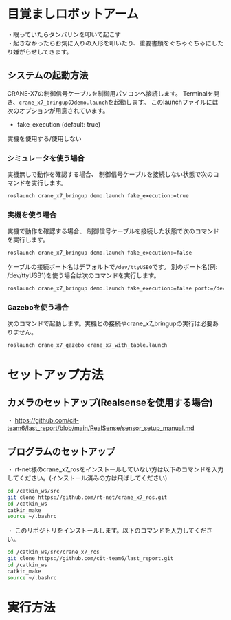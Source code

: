 # 目覚ましロボットアーム
・眠っていたらタンバリンを叩いて起こす  
・起きなかったらお気に入りの人形を叩いたり、重要書類をぐちゃぐちゃにしたり嫌がらせしてきます。  

## システムの起動方法

CRANE-X7の制御信号ケーブルを制御用パソコンへ接続します。
Terminalを開き、`crane_x7_bringup`の`demo.launch`を起動します。
このlaunchファイルには次のオプションが用意されています。

- fake_execution (default: true)

実機を使用する/使用しない

### シミュレータを使う場合

実機無しで動作を確認する場合、
制御信号ケーブルを接続しない状態で次のコマンドを実行します。

```sh
roslaunch crane_x7_bringup demo.launch fake_execution:=true
```

### 実機を使う場合

実機で動作を確認する場合、
制御信号ケーブルを接続した状態で次のコマンドを実行します。

```sh
roslaunch crane_x7_bringup demo.launch fake_execution:=false
```

ケーブルの接続ポート名はデフォルトで`/dev/ttyUSB0`です。
別のポート名(例: /dev/ttyUSB1)を使う場合は次のコマンドを実行します。

```sh
roslaunch crane_x7_bringup demo.launch fake_execution:=false port:=/dev/ttyUSB1
```

### Gazeboを使う場合

次のコマンドで起動します。実機との接続やcrane_x7_bringupの実行は必要ありません。

```sh
roslaunch crane_x7_gazebo crane_x7_with_table.launch
```

# セットアップ方法

## カメラのセットアップ(Realsenseを使用する場合)  
・  https://github.com/cit-team6/last_report/blob/main/RealSense/sensor_setup_manual.md
## プログラムのセットアップ  

・ rt-net様のcrane_x7_rosをインストールしていない方は以下のコマンドを入力してください。(インストール済みの方は飛ばしてください)

```sh
cd /catkin_ws/src
git clone https://github.com/rt-net/crane_x7_ros.git
cd /catkin_ws
catkin_make
source ~/.bashrc
```
・ このリポジトリをインストールします。以下のコマンドを入力してください。

```sh
cd /catkin_ws/src/crane_x7_ros
git clone https://github.com/cit-team6/last_report.git
cd /catkin_ws
catkin_make
source ~/.bashrc
```

# 実行方法
